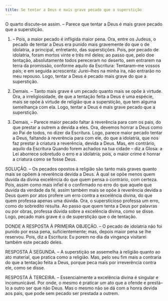 ```yaml
---
title: Se tentar a Deus é mais grave pecado que a superstição
---
```


O quarto discute–se assim. – Parece que tentar a Deus é mais grave pecado que a superstição.  

1. – Pois, a maior pecado é infligida maior pena. Ora, entre os Judeus, o pecado de tentar a Deus era punido mais gravemente do que o de idolatria, a principal, entretanto, das superstições. Pois, por pecado de idolatria, foram mortos vinte e três mil deles; ao passo que, pelo doe tentação, absolutamente todos pereceram no deserto, sem entrarem na terra da promissão, conforme aquilo da Escritura: Tentaram–me vossos pais; e em seguida acrescenta: Jurei–lhes na minha ira, não entrarão no meu repouso. Logo, tentar a Deus é pecado mais grave do que a superstição. 

2. Demais. – Tanto mais grave é um pecado quanto mais se opõe à virtude. Ora, a irreligiosidade, de que a tentação feita a Deus é uma espécie, mais se opõe à virtude de religião que a superstição, que tem alguma semelhança com ela. Logo, tentar a Deus é mais grave pecado que a superstição.  

3. Demais, – Parece maior pecado faltar à reverência para com os pais, do que prestar a outrem a devida a eles. Ora, devemos honrar a Deus como ao Pai de todos, no dizer da Escritura. Logo, parece maior pecado tentar a Deus, faltando à reverência para com ele, do que a idolatria, que nos faz prestar à criatura a reverência, devida a Deus.  Mas, em contrário, aquilo da Escritura Quando forem achados na tua cidade – diz a Glosa: a Lei aborrece sobretudo o erro e a idolatria; pois, o maior crime é honrar a criatura como se fosse Deus.  

SOLUÇÃO. – Os pecados opostos à religião são tanto mais graves quanto mais se opõem à reverência devida a Deus. À qual se opõe menos quem duvida da divina excelência do que quem pensa o contrário, com certeza. Pois, assim como mais infiel é o confirmado no erro do que aquele que duvida da verdade da fé, assim também mais se opõe à reverência devida a Deus quem por atos profere um erro contra a excelência divina, do que quem professa apenas uma dúvida. Ora, o supersticioso professa um erro, como do sobredito resulta. Ao passo que quem tenta a Deus por palavras ou por obras, professa dúvida sobre a excelência divina, como se disse. Logo, pecado mais grave é o de superstição que o de tentação.  

DONDE A RESPOSTA À PRIMEIRA OBJEÇÃO. – O pecado de idolatria não foi punido por essa pena, suficientemente; mas, depois maior pena se lhe reservou. Pois, diz a Escritura: Eu porem no dia da vingança visitarei também este pecado deles.  

RESPOSTA À SEGUNDA. – A superstição se assemelha à religião quanto ao ato material, que pratica como a religião. Mas, pelo seu fim mais a contraria do que a tentação feita a Deus, porque peca mais por irreverência contra ele, como se disse.  

RESPOSTA À TERCEIRA. – Essencialmente a excelência divina é singular e incomunicável. Por onde, o mesmo é praticar um ato que a ofende e prestá–lo a outro ser que não Deus. Mas o mesmo não se dá com a honra devida aos pais, que pode sem pecado ser prestada a outrem.